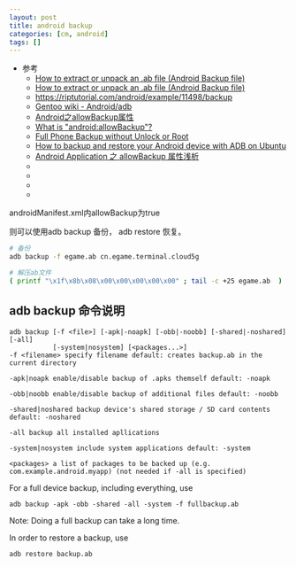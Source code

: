 ```yaml
---
layout: post
title: android backup
categories: [cm, android]
tags: []
---
```


* 参考
  * [How to extract or unpack an .ab file (Android Backup file)](https://microeducate.tech/how-to-extract-or-unpack-an-ab-file-android-backup-file-closed/)
  * [How to extract or unpack an .ab file (Android Backup file) ](https://stackoverflow.com/questions/18533567/how-to-extract-or-unpack-an-ab-file-android-backup-file)
  * <https://riptutorial.com/android/example/11498/backup>
  * [Gentoo wiki - Android/adb](https://wiki.gentoo.org/wiki/Android/adb)
  * [Android之allowBackup属性](https://blog.csdn.net/mysimplelove/article/details/84073013)
  * [What is "android:allowBackup"?](https://stackoverflow.com/questions/12648373/what-is-androidallowbackup)
  * [Full Phone Backup without Unlock or Root](https://forum.xda-developers.com/t/guide-full-phone-backup-without-unlock-or-root.1420351/)
  * [How to backup and restore your Android device with ADB on Ubuntu](https://net2.com/how-to-backup-and-restore-your-android-device-with-adb-on-ubuntu/)
  * [Android Application 之 allowBackup 属性浅析](https://blog.51cto.com/u_15239532/5144370)
  * []()
  * []()
  * []()
  * []()



androidManifest.xml内allowBackup为true

则可以使用adb backup 备份， adb restore 恢复。

~~~sh
# 备份
adb backup -f egame.ab cn.egame.terminal.cloud5g

# 解压ab文件
( printf "\x1f\x8b\x08\x00\x00\x00\x00\x00" ; tail -c +25 egame.ab  ) |  tar xfvz -
~~~


## adb backup 命令说明

~~~
adb backup [-f <file>] [-apk|-noapk] [-obb|-noobb] [-shared|-noshared] [-all] 
           [-system|nosystem] [<packages...>]
-f <filename> specify filename default: creates backup.ab in the current directory

-apk|noapk enable/disable backup of .apks themself default: -noapk

-obb|noobb enable/disable backup of additional files default: -noobb

-shared|noshared backup device's shared storage / SD card contents default: -noshared

-all backup all installed apllications

-system|nosystem include system applications default: -system

<packages> a list of packages to be backed up (e.g. com.example.android.myapp) (not needed if -all is specified)
~~~

For a full device backup, including everything, use

~~~
adb backup -apk -obb -shared -all -system -f fullbackup.ab
~~~

Note: Doing a full backup can take a long time.

In order to restore a backup, use

~~~
adb restore backup.ab
~~~







